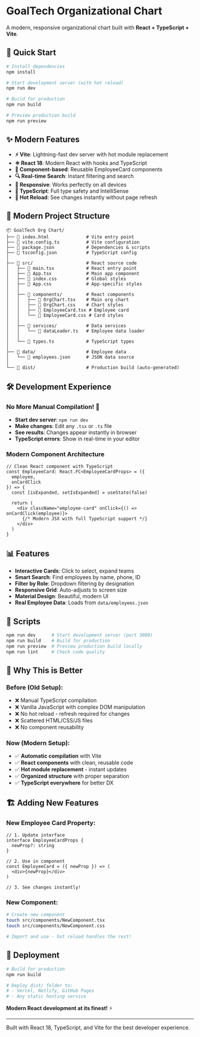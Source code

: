 # GoalTech Organizational Chart

A modern, responsive organizational chart built with **React + TypeScript + Vite**.

## 🚀 Quick Start

```bash
# Install dependencies
npm install

# Start development server (with hot reload)
npm run dev

# Build for production
npm run build

# Preview production build
npm run preview
```

## ✨ Modern Features

- **⚡ Vite**: Lightning-fast dev server with hot module replacement
- **⚛️ React 18**: Modern React with hooks and TypeScript
- **🎨 Component-based**: Reusable EmployeeCard components
- **🔍 Real-time Search**: Instant filtering and search
- **📱 Responsive**: Works perfectly on all devices
- **🎯 TypeScript**: Full type safety and IntelliSense
- **🔄 Hot Reload**: See changes instantly without page refresh

## 📁 Modern Project Structure

```
📦 GoalTech Org Chart/
├── 📄 index.html              # Vite entry point
├── 📄 vite.config.ts          # Vite configuration
├── 📄 package.json            # Dependencies & scripts
├── 📄 tsconfig.json           # TypeScript config
│
├── 📁 src/                    # React source code
│   ├── 📄 main.tsx            # React entry point
│   ├── 📄 App.tsx             # Main app component
│   ├── 📄 index.css           # Global styles
│   ├── 📄 App.css             # App-specific styles
│   │
│   ├── 📁 components/         # React components
│   │   ├── 📄 OrgChart.tsx    # Main org chart
│   │   ├── 📄 OrgChart.css    # Chart styles
│   │   ├── 📄 EmployeeCard.tsx # Employee card
│   │   └── 📄 EmployeeCard.css # Card styles
│   │
│   ├── 📁 services/           # Data services
│   │   └── 📄 dataLoader.ts   # Employee data loader
│   │
│   └── 📄 types.ts            # TypeScript types
│
├── 📁 data/                   # Employee data
│   └── 📄 employees.json      # JSON data source
│
└── 📁 dist/                   # Production build (auto-generated)
```

## 🛠️ Development Experience

### No More Manual Compilation! 🎉

- **Start dev server**: `npm run dev`
- **Make changes**: Edit any `.tsx` or `.ts` file
- **See results**: Changes appear instantly in browser
- **TypeScript errors**: Show in real-time in your editor

### Modern Component Architecture

```tsx
// Clean React component with TypeScript
const EmployeeCard: React.FC<EmployeeCardProps> = ({ 
  employee, 
  onCardClick 
}) => {
  const [isExpanded, setIsExpanded] = useState(false)
  
  return (
    <div className="employee-card" onClick={() => onCardClick(employee)}>
      {/* Modern JSX with full TypeScript support */}
    </div>
  )
}
```

## 📊 Features

- **Interactive Cards**: Click to select, expand teams
- **Smart Search**: Find employees by name, phone, ID
- **Filter by Role**: Dropdown filtering by designation
- **Responsive Grid**: Auto-adjusts to screen size
- **Material Design**: Beautiful, modern UI
- **Real Employee Data**: Loads from `data/employees.json`

## 🔧 Scripts

```bash
npm run dev      # Start development server (port 3000)
npm run build    # Build for production
npm run preview  # Preview production build locally
npm run lint     # Check code quality
```

## 🎯 Why This is Better

### Before (Old Setup):
- ❌ Manual TypeScript compilation
- ❌ Vanilla JavaScript with complex DOM manipulation
- ❌ No hot reload - refresh required for changes
- ❌ Scattered HTML/CSS/JS files
- ❌ No component reusability

### Now (Modern Setup):
- ✅ **Automatic compilation** with Vite
- ✅ **React components** with clean, reusable code
- ✅ **Hot module replacement** - instant updates
- ✅ **Organized structure** with proper separation
- ✅ **TypeScript everywhere** for better DX

## 🏗️ Adding New Features

### New Employee Card Property:
```tsx
// 1. Update interface
interface EmployeeCardProps {
  newProp?: string
}

// 2. Use in component
const EmployeeCard = ({ newProp }) => (
  <div>{newProp}</div>
)

// 3. See changes instantly!
```

### New Component:
```bash
# Create new component
touch src/components/NewComponent.tsx
touch src/components/NewComponent.css

# Import and use - hot reload handles the rest!
```

## 🚀 Deployment

```bash
# Build for production
npm run build

# Deploy dist/ folder to:
# - Vercel, Netlify, GitHub Pages
# - Any static hosting service
```

**Modern React development at its finest!** ⚡

---

Built with React 18, TypeScript, and Vite for the best developer experience.